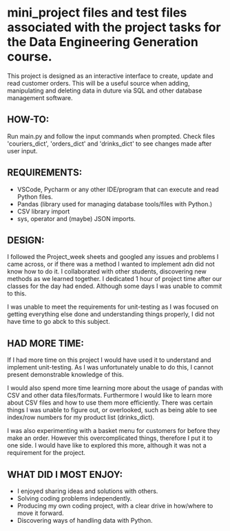 # mini_project files and test files associated with the project tasks for the Data Engineering Generation course.

This project is designed as an interactive interface to create, update and read customer orders.
This will be a useful source when adding, manipulating and deleting data in duture via SQL and other database management software.

HOW-TO:
---------
Run main.py and follow the input commands when prompted.
Check files 'couriers_dict', 'orders_dict' and 'drinks_dict' to see changes made after user input.

REQUIREMENTS:
---------
- VSCode, Pycharm or any other IDE/program that can execute and read Python files.
- Pandas (library used for managing database tools/files with Python.)
- CSV library import
- sys, operator and (maybe) JSON imports.

DESIGN:
---------
I followed the Project_week sheets and googled any issues and problems I came across, or if there was a method I wanted to implement adn did not know how to do it.
I collaborated with other students, discovering new methods as we learned together. 
I dedicated 1 hour of project time after our classes for the day had ended. Although some days I was unable to commit to this.

I was unable to meet the requirements for unit-testing as I was focused on getting everything else done and understanding things properly, I did not have time to go abck to this subject.


HAD MORE TIME:
---------
If I had more time on this project I would have used it to understand and implement unit-testing. As I was unfortunately unable to do this, I cannot present demonstrable knowledge of this.

I would also spend more time learning more about the usage of pandas with CSV and other data files/formats. Furthermore I would like to learn more about CSV files and how to use them more efficiently. There was certain things I was unable to figure out, or overlooked, such as being able to see index/row numbers for my product list (drinks_dict).

I was also experimenting with a basket menu for customers for before they make an order. However this overcomplicated things, therefore I put it to one side. I would have like to explored this more, although it was not a requirement for the project.

WHAT DID I MOST ENJOY:
---------
- I enjoyed sharing ideas and solutions with others.
- Solving coding problems independently.
- Producing my own coding project, with a clear drive in how/where to move it forward.
- Discovering ways of handling data with Python.